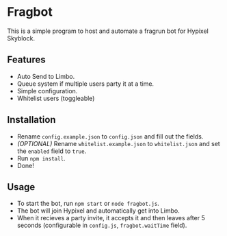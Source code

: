 # Fragbot
This is a simple program to host and automate a fragrun bot for Hypixel Skyblock.

## Features
- Auto Send to Limbo.
- Queue system if multiple users party it at a time.
- Simple configuration.
- Whitelist users (toggleable)

## Installation
- Rename `config.example.json` to `config.json` and fill out the fields.
- *(OPTIONAL)* Rename `whitelist.example.json` to `whitelist.json` and set the `enabled` field to `true`.
- Run `npm install`.
- Done! 

## Usage
- To start the bot, run `npm start` or `node fragbot.js`.
- The bot will join Hypixel and automatically get into Limbo.
- When it recieves a party invite, it accepts it and then leaves after 5 seconds (configurable in `config.js`, `fragbot.waitTime` field).